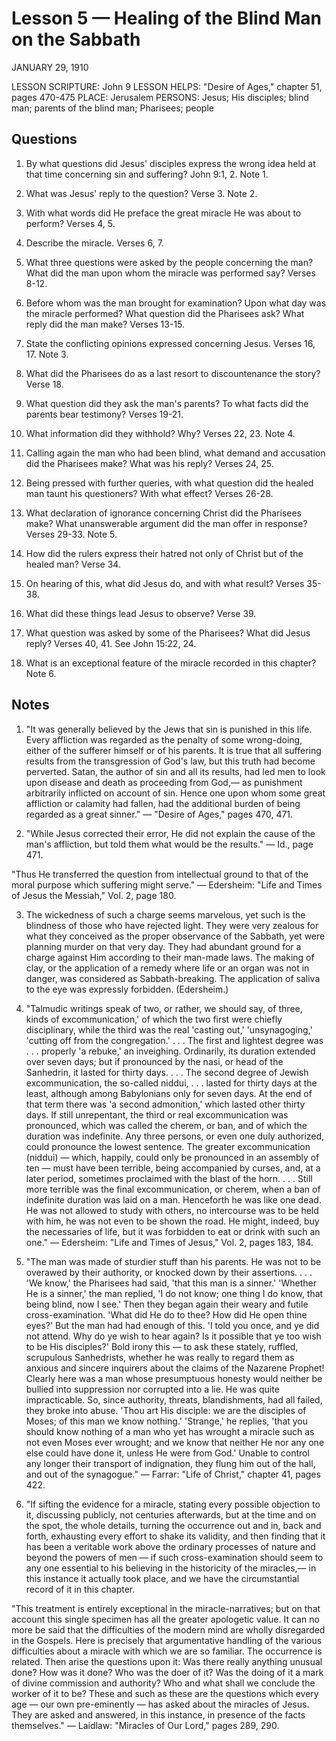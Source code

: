 # Lesson 5 — Healing of the Blind Man on the Sabbath

JANUARY 29, 1910

LESSON SCRIPTURE: John 9
LESSON HELPS: "Desire of Ages," chapter 51, pages 470-475
PLACE: Jerusalem
PERSONS: Jesus; His disciples; blind man; parents of the blind man; Pharisees; people

## Questions

1. By what questions did Jesus' disciples express the wrong idea held at that time concerning sin and suffering? John 9:1, 2. Note 1.

2. What was Jesus' reply to the question? Verse 3. Note 2.

3. With what words did He preface the great miracle He was about to perform? Verses 4, 5.

4. Describe the miracle. Verses 6, 7.

5. What three questions were asked by the people concerning the man? What did the man upon whom the miracle was performed say? Verses 8-12.

6. Before whom was the man brought for examination? Upon what day was the miracle performed? What question did the Pharisees ask? What reply did the man make? Verses 13-15.

7. State the conflicting opinions expressed concerning Jesus. Verses 16, 17. Note 3.

8. What did the Pharisees do as a last resort to discountenance the story? Verse 18.

9. What question did they ask the man's parents? To what facts did the parents bear testimony? Verses 19-21.

10. What information did they withhold? Why? Verses 22, 23. Note 4.

11. Calling again the man who had been blind, what demand and accusation did the Pharisees make? What was his reply? Verses 24, 25.

12. Being pressed with further queries, with what question did the healed man taunt his questioners? With what effect? Verses 26-28.

13. What declaration of ignorance concerning Christ did the Pharisees make? What unanswerable argument did the man offer in response? Verses 29-33. Note 5.

14. How did the rulers express their hatred not only of Christ but of the healed man? Verse 34.

15. On hearing of this, what did Jesus do, and with what result? Verses 35-38.

16. What did these things lead Jesus to observe? Verse 39.

17. What question was asked by some of the Pharisees? What did Jesus reply? Verses 40, 41. See John 15:22, 24.

18. What is an exceptional feature of the miracle recorded in this chapter? Note 6.

## Notes

1. "It was generally believed by the Jews that sin is punished in this life. Every affliction was regarded as the penalty of some wrong-doing, either of the sufferer himself or of his parents. It is true that all suffering results from the transgression of God's law, but this truth had become perverted. Satan, the author of sin and all its results, had led men to look upon disease and death as proceeding from God,— as punishment arbitrarily inflicted on account of sin. Hence one upon whom some great affliction or calamity had fallen, had the additional burden of being regarded as a great sinner." — "Desire of Ages," pages 470, 471.

2. "While Jesus corrected their error, He did not explain the cause of the man's affliction, but told them what would be the results." — Id., page 471.

"Thus He transferred the question from intellectual ground to that of the moral purpose which suffering might serve." — Edersheim: "Life and Times of Jesus the Messiah," Vol. 2, page 180.

3. The wickedness of such a charge seems marvelous, yet such is the blindness of those who have rejected light. They were very zealous for what they conceived as the proper observance of the Sabbath, yet were planning murder on that very day. They had abundant ground for a charge against Him according to their man-made laws. The making of clay, or the application of a remedy where life or an organ was not in danger, was considered as Sabbath-breaking. The application of saliva to the eye was expressly forbidden. (Edersheim.)

4. "Talmudic writings speak of two, or rather, we should say, of three, kinds of excommunication,' of which the two first were chiefly disciplinary, while the third was the real 'casting out,' 'unsynagoging,' 'cutting off from the congregation.' . . . The first and lightest degree was . . . properly 'a rebuke,' an inveighing. Ordinarily, its duration extended over seven days; but if pronounced by the nasi, or head of the Sanhedrin, it lasted for thirty days. . . . The second degree of Jewish excommunication, the so-called niddui, . . . lasted for thirty days at the least, although among Babylonians only for seven days. At the end of that term there was 'a second admonition,' which lasted other thirty days. If still unrepentant, the third or real excommunication was pronounced, which was called the cherem, or ban, and of which the duration was indefinite. Any three persons, or even one duly authorized, could pronounce the lowest sentence. The greater excommunication (niddui) — which, happily, could only be pronounced in an assembly of ten — must have been terrible, being accompanied by curses, and, at a later period, sometimes proclaimed with the blast of the horn. . . . Still more terrible was the final excommunication, or cherem, when a ban of indefinite duration was laid on a man. Henceforth he was like one dead. He was not allowed to study with others, no intercourse was to be held with him, he was not even to be shown the road. He might, indeed, buy the necessaries of life, but it was forbidden to eat or drink with such an one." — Edersheim: "Life and Times of Jesus," Vol. 2, pages 183, 184.

5. "The man was made of sturdier stuff than his parents. He was not to be overawed by their authority, or knocked down by their assertions. . . . 'We know,' the Pharisees had said, 'that this man is a sinner.' 'Whether He is a sinner,' the man replied, 'I do not know; one thing I do know, that being blind, now I see.' Then they began again their weary and futile cross-examination. 'What did He do to thee? How did He open thine eyes?' But the man had had enough of this. 'I told you once, and ye did not attend. Why do ye wish to hear again? Is it possible that ye too wish to be His disciples?' Bold irony this — to ask these stately, ruffled, scrupulous Sanhedrists, whether he was really to regard them as anxious and sincere inquirers about the claims of the Nazarene Prophet! Clearly here was a man whose presumptuous honesty would neither be bullied into suppression nor corrupted into a lie. He was quite impracticable. So, since authority, threats, blandishments, had all failed, they broke into abuse. 'Thou art His disciple: we are the disciples of Moses; of this man we know nothing.' 'Strange,' he replies, 'that you should know nothing of a man who yet has wrought a miracle such as not even Moses ever wrought; and we know that neither He nor any one else could have done it, unless He were from God.' Unable to control any longer their transport of indignation, they flung him out of the hall, and out of the synagogue." — Farrar: "Life of Christ," chapter 41, pages 422.

6. "If sifting the evidence for a miracle, stating every possible objection to it, discussing publicly, not centuries afterwards, but at the time and on the spot, the whole details, turning the occurrence out and in, back and forth, exhausting every effort to shake its validity, and then finding that it has been a veritable work above the ordinary processes of nature and beyond the powers of men — if such cross-examination should seem to any one essential to his believing in the historicity of the miracles,— in this instance it actually took place, and we have the circumstantial record of it in this chapter.

"This treatment is entirely exceptional in the miracle-narratives; but on that account this single specimen has all the greater apologetic value. It can no more be said that the difficulties of the modern mind are wholly disregarded in the Gospels. Here is precisely that argumentative handling of the various difficulties about a miracle with which we are so familiar. The occurrence is related. Then arise the questions upon it: Was there really anything unusual done? How was it done? Who was the doer of it? Was the doing of it a mark of divine commission and authority? Who and what shall we conclude the worker of it to be? These and such as these are the questions which every age — our own pre-eminently — has asked about the miracles of Jesus. They are asked and answered, in this instance, in presence of the facts themselves." — Laidlaw: "Miracles of Our Lord," pages 289, 290.